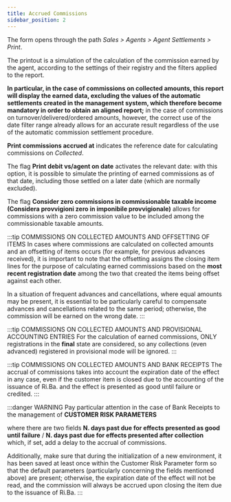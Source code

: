 ```yaml
---
title: Accrued Commissions
sidebar_position: 2
---
```


The form opens through the path *Sales > Agents > Agent Settlements > Print*.

The printout is a simulation of the calculation of the commission earned by the agent, according to the settings of their registry and the filters applied to the report.

**In particular, in the case of commissions on collected amounts, this report will display the earned data, excluding the values of the automatic settlements created in the management system, which therefore become mandatory in order to obtain an aligned report;** in the case of commissions on turnover/delivered/ordered amounts, however, the correct use of the date filter range already allows for an accurate result regardless of the use of the automatic commission settlement procedure.

**Print commissions accrued at** indicates the reference date for calculating commissions on *Collected*.

The flag **Print debit vs/agent on date** activates the relevant date: with this option, it is possible to simulate the printing of earned commissions as of that date, including those settled on a later date (which are normally excluded).

The flag **Consider zero commissions in commissionable taxable income (Considera provvigioni zero in imponibile provvigionale)** allows for commissions with a zero commission value to be included among the commissionable taxable amounts.

:::tip COMMISSIONS ON COLLECTED AMOUNTS AND OFFSETTING OF ITEMS
In cases where commissions are calculated on collected amounts and an offsetting of items occurs (for example, for previous advances received), it is important to note that the offsetting assigns the closing item lines for the purpose of calculating earned commissions based on the **most recent registration date** among the two that created the items being offset against each other.

In a situation of frequent advances and cancellations, where equal amounts may be present, it is essential to be particularly careful to compensate advances and cancellations related to the same period; otherwise, the commission will be earned on the wrong date.
:::

:::tip COMMISSIONS ON COLLECTED AMOUNTS AND PROVISIONAL ACCOUNTING ENTRIES
For the calculation of earned commissions, ONLY registrations in the **final** state are considered, so any collections (even advanced) registered in provisional mode will be ignored.
:::

:::tip COMMISSIONS ON COLLECTED AMOUNTS AND BANK RECEIPTS
The accrual of commissions takes into account the expiration date of the effect in any case, even if the customer item is closed due to the accounting of the issuance of Ri.Ba. and the effect is presented as good until failure or credited.
:::

:::danger WARNING
Pay particular attention in the case of Bank Receipts to the management of **CUSTOMER RISK PARAMETERS**

where there are two fields **N. days past due for effects presented as good until failure** / **N. days past due for effects presented after collection** which, if set, add a delay to the accrual of commissions.

Additionally, make sure that during the initialization of a new environment, it has been saved at least once within the Customer Risk Parameter form so that the default parameters (particularly concerning the fields mentioned above) are present; otherwise, the expiration date of the effect will not be read, and the commission will always be accrued upon closing the item due to the issuance of Ri.Ba.
:::